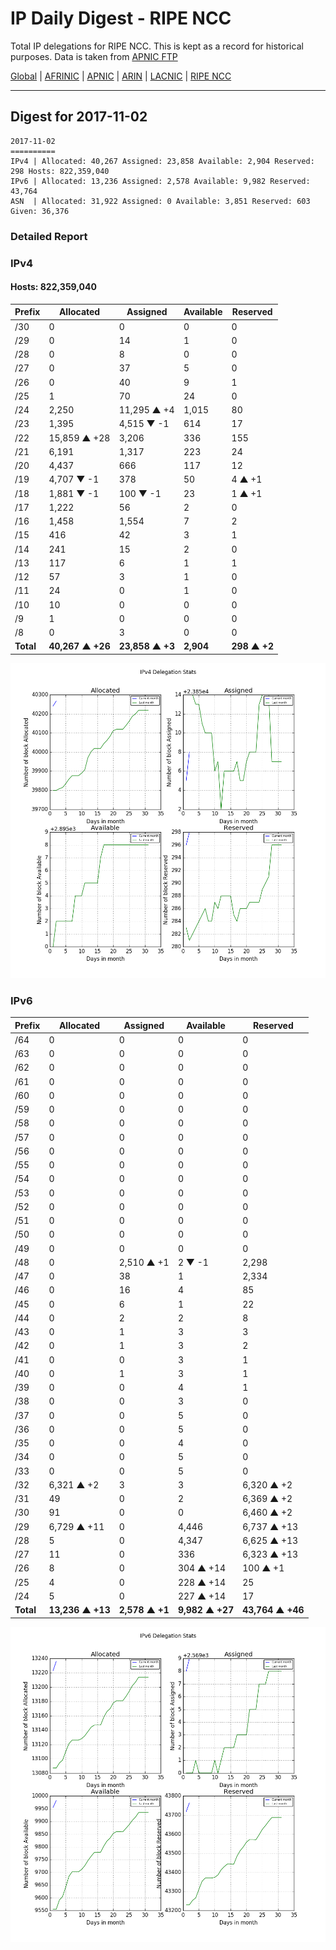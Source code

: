 # IP Daily Digest - RIPE NCC

Total IP delegations for RIPE NCC. This is kept as a record for historical purposes. Data is taken from [APNIC FTP](https://ftp.apnic.net/)

[Global](https://github.com/csmets/IP-Daily-Digest) | [AFRINIC](https://github.com/csmets/IP-Daily-Digest/tree/master/archives/AFRINIC) | [APNIC](https://github.com/csmets/IP-Daily-Digest/tree/master/archives/APNIC) | [ARIN](https://github.com/csmets/IP-Daily-Digest/tree/master/archives/ARIN) | [LACNIC](https://github.com/csmets/IP-Daily-Digest/tree/master/archives/LACNIC) | [RIPE NCC](https://github.com/csmets/IP-Daily-Digest/tree/master/archives/RIPE_NCC)

---

## Digest for 2017-11-02
```
2017-11-02
==========
IPv4 | Allocated: 40,267 Assigned: 23,858 Available: 2,904 Reserved: 298 Hosts: 822,359,040
IPv6 | Allocated: 13,236 Assigned: 2,578 Available: 9,982 Reserved: 43,764
ASN  | Allocated: 31,922 Assigned: 0 Available: 3,851 Reserved: 603 Given: 36,376
```

### Detailed Report

### IPv4

#### Hosts: **822,359,040**

| Prefix | Allocated | Assigned | Available | Reserved |
| ----- | ----- | ----- | ----- | ----- |
| /30 | 0 | 0 | 0 | 0 |
| /29 | 0 | 14 | 1 | 0 |
| /28 | 0 | 8 | 0 | 0 |
| /27 | 0 | 37 | 5 | 0 |
| /26 | 0 | 40 | 9 | 1 |
| /25 | 1 | 70 | 24 | 0 |
| /24 | 2,250 | 11,295 ▲ +4 | 1,015 | 80 |
| /23 | 1,395 | 4,515 ▼ -1 | 614 | 17 |
| /22 | 15,859 ▲ +28 | 3,206 | 336 | 155 |
| /21 | 6,191 | 1,317 | 223 | 24 |
| /20 | 4,437 | 666 | 117 | 12 |
| /19 | 4,707 ▼ -1 | 378 | 50 | 4 ▲ +1 |
| /18 | 1,881 ▼ -1 | 100 ▼ -1 | 23 | 1 ▲ +1 |
| /17 | 1,222 | 56 | 2 | 0 |
| /16 | 1,458 | 1,554 | 7 | 2 |
| /15 | 416 | 42 | 3 | 1 |
| /14 | 241 | 15 | 2 | 0 |
| /13 | 117 | 6 | 1 | 1 |
| /12 | 57 | 3 | 1 | 0 |
| /11 | 24 | 0 | 1 | 0 |
| /10 | 10 | 0 | 0 | 0 |
| /9 | 1 | 0 | 0 | 0 |
| /8 | 0 | 3 | 0 | 0 |
| **Total** | **40,267 ▲ +26** | **23,858 ▲ +3** | **2,904** | **298 ▲ +2** |

![ipv4-stats](ipv4-figure.png)

### IPv6

| Prefix | Allocated | Assigned | Available | Reserved |
| ----- | ----- | ----- | ----- | ----- |
| /64 | 0 | 0 | 0 | 0 |
| /63 | 0 | 0 | 0 | 0 |
| /62 | 0 | 0 | 0 | 0 |
| /61 | 0 | 0 | 0 | 0 |
| /60 | 0 | 0 | 0 | 0 |
| /59 | 0 | 0 | 0 | 0 |
| /58 | 0 | 0 | 0 | 0 |
| /57 | 0 | 0 | 0 | 0 |
| /56 | 0 | 0 | 0 | 0 |
| /55 | 0 | 0 | 0 | 0 |
| /54 | 0 | 0 | 0 | 0 |
| /53 | 0 | 0 | 0 | 0 |
| /52 | 0 | 0 | 0 | 0 |
| /51 | 0 | 0 | 0 | 0 |
| /50 | 0 | 0 | 0 | 0 |
| /49 | 0 | 0 | 0 | 0 |
| /48 | 0 | 2,510 ▲ +1 | 2 ▼ -1 | 2,298 |
| /47 | 0 | 38 | 1 | 2,334 |
| /46 | 0 | 16 | 4 | 85 |
| /45 | 0 | 6 | 1 | 22 |
| /44 | 0 | 2 | 2 | 8 |
| /43 | 0 | 1 | 3 | 3 |
| /42 | 0 | 1 | 3 | 2 |
| /41 | 0 | 0 | 3 | 1 |
| /40 | 0 | 1 | 3 | 1 |
| /39 | 0 | 0 | 4 | 1 |
| /38 | 0 | 0 | 3 | 0 |
| /37 | 0 | 0 | 5 | 0 |
| /36 | 0 | 0 | 5 | 0 |
| /35 | 0 | 0 | 4 | 0 |
| /34 | 0 | 0 | 5 | 0 |
| /33 | 0 | 0 | 5 | 0 |
| /32 | 6,321 ▲ +2 | 3 | 3 | 6,320 ▲ +2 |
| /31 | 49 | 0 | 2 | 6,369 ▲ +2 |
| /30 | 91 | 0 | 0 | 6,460 ▲ +2 |
| /29 | 6,729 ▲ +11 | 0 | 4,446 | 6,737 ▲ +13 |
| /28 | 5 | 0 | 4,347 | 6,625 ▲ +13 |
| /27 | 11 | 0 | 336 | 6,323 ▲ +13 |
| /26 | 8 | 0 | 304 ▲ +14 | 100 ▲ +1 |
| /25 | 4 | 0 | 228 ▲ +14 | 25 |
| /24 | 5 | 0 | 227 ▲ +14 | 17 |
| **Total** | **13,236 ▲ +13** | **2,578 ▲ +1** | **9,982 ▲ +27** | **43,764 ▲ +46** |

![ipv6-stats](ipv6-figure.png)